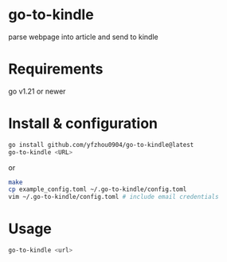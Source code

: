# go-to-kindle
parse webpage into article and send to kindle

# Requirements
go v1.21 or newer

# Install & configuration
```sh
go install github.com/yfzhou0904/go-to-kindle@latest
go-to-kindle <URL>
```
or
```sh
make
cp example_config.toml ~/.go-to-kindle/config.toml
vim ~/.go-to-kindle/config.toml # include email credentials
```

# Usage
```sh
go-to-kindle <url>
```
